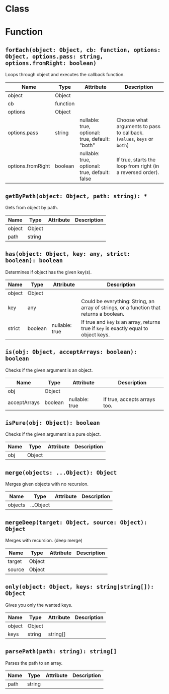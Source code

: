 # Class

# Function

## `forEach(object: Object, cb: function, options: Object, options.pass: string, options.fromRight: boolean)`

Loops through object and executes the callback function.

| Name | Type | Attribute | Description |
| --- | --- | --- | --- |
| object | Object |  |
| cb | function |  |
| options | Object |  |
| options.pass | string | nullable: true, optional: true, default: "both" | Choose what arguments to pass to callback. (`values`, `keys` or `both`) |
| options.fromRight | boolean | nullable: true, optional: true, default: false | If true, starts the loop from right (in a reversed order). |

## `getByPath(object: Object, path: string): *`

Gets from object by path.

| Name | Type | Attribute | Description |
| --- | --- | --- | --- |
| object | Object |  |
| path | string |  |

## `has(object: Object, key: any, strict: boolean): boolean`

Determines if object has the given key(s).

| Name | Type | Attribute | Description |
| --- | --- | --- | --- |
| object | Object |  |
| key | any |  | Could be everything: String, an array of strings, or a function that returns a boolean. |
| strict | boolean | nullable: true | If true and `key` is an array, returns true if `key` is exactly equal to object keys. |

## `is(obj: Object, acceptArrays: boolean): boolean`

Checks if the given argument is an object.

| Name | Type | Attribute | Description |
| --- | --- | --- | --- |
| obj | Object |  |
| acceptArrays | boolean | nullable: true | If true, accepts arrays too. |

## `isPure(obj: Object): boolean`

Checks if the given argument is a pure object.

| Name | Type | Attribute | Description |
| --- | --- | --- | --- |
| obj | Object |  |

## `merge(objects: ...Object): Object`

Merges given objects with no recursion.

| Name | Type | Attribute | Description |
| --- | --- | --- | --- |
| objects | ...Object |  |

## `mergeDeep(target: Object, source: Object): Object`

Merges with recursion. (deep merge)

| Name | Type | Attribute | Description |
| --- | --- | --- | --- |
| target | Object |  |
| source | Object |  |

## `only(object: Object, keys: string|string[]): Object`

Gives you only the wanted keys.

| Name | Type | Attribute | Description |
| --- | --- | --- | --- |
| object | Object |  |
| keys | string|string[] |  |

## `parsePath(path: string): string[]`

Parses the path to an array.

| Name | Type | Attribute | Description |
| --- | --- | --- | --- |
| path | string |  |